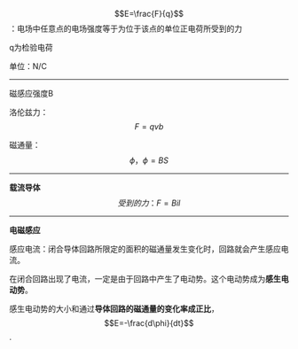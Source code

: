 $$E=\frac{F}{q}$$：电场中任意点的电场强度等于为位于该点的单位正电荷所受到的力

q为检验电荷

单位：N/C

---

磁感应强度B

洛伦兹力：$$F=qvb$$

磁通量：$$\phi，\phi=BS$$

---

**载流导体**
$$
受到的力：F=Bil
$$

---

**电磁感应**

感应电流：闭合导体回路所限定的面积的磁通量发生变化时，回路就会产生感应电流。

在闭合回路出现了电流，一定是由于回路中产生了电动势。这个电动势成为**感生电动势**。

感生电动势的大小和通过**导体回路的磁通量的变化率成正比**，$$E=-\frac{d\phi}{dt}$$.